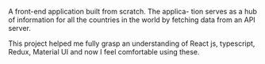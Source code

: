 A front-end application built from scratch. The applica- tion serves as a hub of information for all the countries in the world by fetching data from an API server.

This project helped me fully grasp an understanding of React js, typescript, Redux, Material UI and now I feel comfortable using these.
